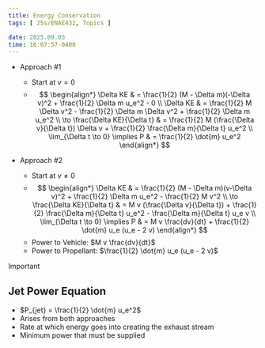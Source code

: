 ```yaml
---
title: Energy Conservation
tags: [ 25s/ENAE432, Topics ]

date: 2025.09.03
time: 16:07:57-0400
---
```


- Approach #1
    - Start at $v = 0$
    - $$
        \begin{align*}
            \Delta KE & = \frac{1}{2} (M - \Delta m)(-\Delta v)^2 + \frac{1}{2} \Delta m u_e^2 - 0 \\
            \Delta KE & = \frac{1}{2} M \Delta v^2 - \frac{1}{2} \Delta m \Delta v^2 + \frac{1}{2} \Delta m u_e^2 \\
            \to \frac{\Delta KE}{\Delta t} & = \frac{1}{2} M (\frac{\Delta  v}{\Delta t}) \Delta v + \frac{1}{2} \frac{\Delta m}{\Delta t} u_e^2 \\
            \lim_{\Delta t \to 0} \implies P & = \frac{1}{2} \dot{m} u_e^2
        \end{align*}
        $$

- Approach #2
    - Start at $v \neq 0$
    - $$
        \begin{align*}
            \Delta KE & = \frac{1}{2} (M - \Delta m)(v-\Delta v)^2 + \frac{1}{2} \Delta m u_e^2 - \frac{1}{2} M v^2 \\
            \to \frac{\Delta KE}{\Delta t} & = M v (\frac{\Delta  v}{\Delta t}) + \frac{1}{2} \frac{\Delta m}{\Delta t} u_e^2 - \frac{\Delta m}{\Delta t} u_e v \\
            \lim_{\Delta t \to 0} \implies P & = M v \frac{dv}{dt} + \frac{1}{2} \dot{m} u_e (u_e - 2 v)
        \end{align*}
        $$
    - Power to Vehicle: $M v \frac{dv}{dt}$
    - Power to Propellant: $\frac{1}{2} \dot{m} u_e (u_e - 2 v)$

> [!IMPORTANT]
> ## Jet Power Equation
> - $P_{jet} = \frac{1}{2} \dot{m} u_e^2$
> - Arises from both approaches
> - Rate at which energy goes into creating the exhaust stream
> - Minimum power that must be supplied
